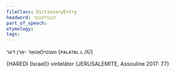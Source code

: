 ```yaml
---
fileClass: DictionaryEntry
headword: ווענטילאַטאָר
part_of_speech: 
etymology: 
tags: 
---
```

ווענטילאַטאָר
-אָרן
דער
{ᴘᴀʟᴀᴛᴀʟ ʟ /ʎ/}

{HAREDI (Israel)}
vintelátor {JERUSALEMITE, Assouline 2017: 77}